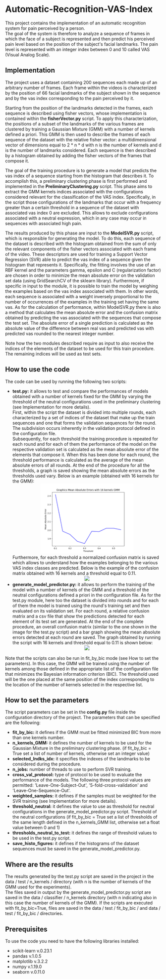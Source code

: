 # Automatic-Recognition-VAS-Index

This project contains the implementation of an automatic recognition system for pain perceived by a person. <br>
The goal of the system is therefore to analyze a sequence of frames in which the face of a subject is represented 
and then predict his perceived pain level based on the position of the subject's facial landmarks. 
The pain level is represented with an integer index between 0 and 10 called VAS (Visual Analog Scale).

<h2>Implementation</h2>
The project uses a dataset containing 200 sequences each made up of an arbitrary number of frames. 
Each frame within the videos is characterized by the position of 66 facial landmarks of the subject shown 
in the sequence and by the vas index corresponding to the pain perceived by it. <br>

Starting from the position of the landmarks detected in the frames, each sequence is described using fisher vectors, 
whose implementation is contained within the <b>fisherVector.py</b> script.
To apply this characterization, the positions of a subset of the landmarks of the various frames are clustered by training a Gaussian Mixture (GMM)
with a number of kernels defined a priori. 
This GMM is then used to describe the frames of each sequence of the dataset with the relative fisher vector: 
a multidimensional vector of dimensions equal to 2 * n * d with n is the number of kernels and d is the number of landmarks considered.
Each sequence is then described by a histogram obtained by adding the fisher vectors of the frames that compose it.<br>

The goal of the training procedure is to generate a model that predicts the vas index of a sequence starting from the histogram that describes it.
To accomplish this, a preliminary clustering phase is first performed and implemented in the <b>PreliminaryClustering.py</b> script.
This phase aims to extract the GMM kernels indices associated with the configurations considered relevant for the classification of the VAS index. 
Specifically, in the script those configurations of the landmarks that occur with a frequency greater than a certain threshold in a sequence of the dataset 
with associated vas index 0 are excluded. This allows to exclude configurations associated with a neutral expression, which in any case may occur in sequences with associated high pain.<br>

The results produced by this phase are input to the <b>ModelSVR.py</b> script, which is responsible for generating the model. To do this, each sequence of the dataset is described with the histogram obtained from the sum of only the relevant components of the fisher vectors associated with each frame of the video.
These descriptors are used for training a Support Vector Regression (SVR) able to predict the vas index of a sequence given the histogram that represents it. Specifically, the fitting involves the use of an RBF kernel and the parameters gamma, epsilon and C (regularization factor) are chosen in order to minimize the mean absolute error 
on the validation set data (using GridSearchCV of the sklearn library). Furthermore, if specific in input to the module, it is possible to train the model by weighing the examples based on the vas index associated with them. In other words, each sequence is associated with a weight inversely proportional to the number of occurrences of 
the examples in the training set having the same vas.
As for the calculation of performance, within ModelSVR.py there is also a method that calculates the mean absolute error and the confusion matrix obtained by predicting the vas associated with the sequences that compose the test set. 
The absolute error of a single prediction is calculated as the absolute value of the difference between real vas and predicted vas with predicted vas rounded to the nearest integer number. <br>

Note how the two modules described require as input to also receive the indices of the elements of the dataset to be used for this train procedure. The remaining indices will be used as test sets.

<h2>How to use the code</h2>
The code can be used by running the following two scripts:
<ul>
  <li><b>test.py:</b> it allows to test and compare the performances of models obtained with a number of kernels fixed for the GMM by varying the threshold of the neutral configurations used in the preliminary clustering (see Implementation for more details).<br>
First, within the script the dataset is divided into multiple rounds, each characterized by a set of indices of the dataset that make up the train sequences and one that forms the validation sequences for the round. The subdivision occurs inherently in the validation protocol defined in the configuration file.<br>
Subsequently, for each threshold the training procedure is repeated for each round and for each of them the performance of the model on the respective validation set is calculated as the mean absolute error of the elements that compose it.
When this has been done for each round, the threshold performance is calculated as the average of the mean absolute errors of all rounds. At the end of the procedure for all the thresholds, a graph is saved showing the mean absolute errors as the thresholds used vary. Below is an example (obtained with 16 kernels for the GMM):
  <div align="center">
    <img src="/data/test/16_kernels/errors_graph.png" width="300px"></img> 
  </div>
Furthermore, for each threshold a normalized confusion matrix is saved which allows to understand how the examples belonging to the various VAS index classes are predicted. Below is the example of the confusion matrix obtained with 16 kernels and a threshold equal to 0.11.
  <div align="center">
    <img src="/data/test/16_kernels/confusion_matrices/confusion_matrix_0.11.png" width="300px"></img> 
  </div>
</li>
<li><b>generate_model_predictor.py:</b> it allows to perform the training of the model with a number of kernels of the GMM and a threshold of the neutral configurations defined a priori in the configuration file. As for the test.py module, here too the dataset is divided into rounds and for each of them the model is trained using the round's training set and then evaluated on its validation set.
For each round, a relative confusion matrix and a csv file that show the predictions detected for each element of its test set are generated.
At the end of the complete procedure, an overall confusion matrix (similar to the one shown in the image for the test.py script) and a bar graph showing the mean absolute errors detected at each round are saved. The graph obtained by running the script with 16 kernels and threshold equal to 0.11 is shown below:
  <div align="center">
    <img src="/data/classifier/16_kernels/graphics_errors.png" width="300px"></img> 
  </div>
</li>
</ul>
Note that the scripts can also be run in fit_by_bic mode (see How to set the parameters). In this case, the GMM will be trained using the number of kernels among those defined in the appropriate list of the configuration file that minimizes the Bayesian information criterion (BIC). The threshold used will be the one placed at the same position of the index corresponding to the location of the number of kernels selected in the respective list.

<h2>How to set the parameters</h2>
The script parameters can be set in the <b>config.py</b> file inside the configuration directory of the project.
The parameters that can be specified are the following:
<ul>
  <li><b>fit_by_bic:</b> it defines if the GMM must be fitted minimized BIC from more than one kernels number.</li>
  <li><b>n_kernels_GMM:</b> it defines the number of kernels to be used for the Gaussian Mixture in the preliminary clustering phase. (if fit_by_bic = True set a list of number of kernels, otherwise set an integer value) </li>
  <li><b>selected_lndks_idx:</b> it specifies the indexes of the landmarks to be considered during the procedure.</li>
  <li><b>n_jobs:</b> number of threads to use to perform SVR training.</li>
  <li><b>cross_val_protocol:</b> type of protocol to be used to evaluate the performance of the models. The following three protocol values are permitted:
  'Leave-One-Subject-Out', '5-fold-cross-validation' and 'Leave-One-Sequence-Out'.</li>
  <li><b>weighted_samples:</b> it defines if the samples must be weighted for the SVR training (see Implementation for more details).</li>
  <li><b>threshold_neutral:</b> it defines the value to use as threshold for neutral configurations in the generate_model_predictor.py script. Threshold of the neutral configurations (if fit_by_bic = True set a list of thresholds of the same length defined
 in the n_kernels_GMM list, otherwise set a float value between 0 and 1)</li>
  <li><b>thresholds_neutral_to_test:</b> it defines the range of threshold values to be used in the test.py script.</li>
  <li><b>save_histo_figures:</b> it defines if the histograms of the dataset sequences must be saved in the generate_model_predictor.py.</li>
</ul>

<h2>Where are the results</h2>
The results generated by the test.py script are saved in the project in the data / test / n_kernels / directory (with n is the number of kernels of the GMM used for the experiments).<br>
The files saved in output by the generate_model_predictor.py script are saved in the data / classifier / n_kernels directory (with n indicating also in this case the number of kernels of the GMM).
If the scripts are executed with fit_by_bic=True, files are saved in the data / test / fit_by_bic / and data / test / fit_by_bic / directories.
<h2>Prerequisites</h2>
To use the code you need to have the following libraries installed:
<ul>
  <li>scikit-learn v.0.23.1</li>
  <li>pandas v.1.0.5</li>
  <li>matplotlib v.3.2.2</li>
  <li>numpy v.1.19.0</li>
  <li>seaborn v.0.11.0</li>
</ul>
